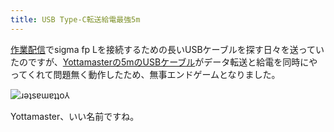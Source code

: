 ```yaml
---
title: USB Type-C転送給電最強5m
---
```

[作業配信](https://www.youtube.com/c/r7kamura)でsigma fp Lを接続するための長いUSBケーブルを探す日々を送っていたのですが、[Yottamasterの5mのUSBケーブル](https://www.amazon.co.jp/dp/B09Y1BY75P)がデータ転送と給電を同時にやってくれて問題無く動作したため、無事エンドゲームとなりました。

![](https://lh4.googleusercontent.com/-OWOI6zJw7_KcrF28qYkH8aEtLACJ3rLF8MvgBVglg4K9Qyf3I4mma-pKeBLlmTJELtAQVzaa7usplOP5xuQu65VZOX00ybIz89-MoJGxUEl1SoNqshgOypcIaIKAusQapbgQwrn9Z_y5F7RzBC2jMdDmwJcOgGamUqi0iQCAF26Z1VsyNFm0zlV-uGLsA "ɹǝʇsɐɯɐʇʇo⅄")

Yottamaster、いい名前ですね。
